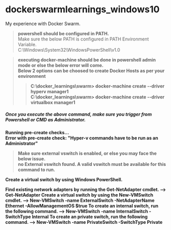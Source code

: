 # dockerswarmlearnings_windows10
My experience with Docker Swarm.

> <b>powershell should be configured in PATH.</b>  
Make sure the below PATH is configured in PATH Environment Variable.  
C:\Windows\System32\WindowsPowerShell\v1.0

> <b>executing docker-machine should be done in powershell admin mode or else the below error will come.  
 Below 2 options can be choosed to create Docker Hosts as per your environment<b>  
>> C:\docker_learnings\swarm> docker-machine create --driver hyperv manager1  
>> C:\docker_learnings\swarm> docker-machine create --driver virtualbox manager1

##### Once you execute the above command, make sure you trigger from Powershell or CMD as Administrator.  
Running pre-create checks...  
<b>Error with pre-create check: "Hyper-v commands have to be run as an Administrator"</b>

> <b>Make sure external vswitch is enabled, or else you may face the below issue.</b>  
no External vswitch found. A valid vswitch must be available for this command to run.

Create a virtual switch by using Windows PowerShell.

Find existing network adapters by running the Get-NetAdapter cmdlet.
--> Get-NetAdapter
Create a virtual switch by using the New-VMSwitch cmdlet.
--> New-VMSwitch -name ExternalSwitch  -NetAdapterName Ethernet -AllowManagementOS $true
To create an internal switch, run the following command.
--> New-VMSwitch -name InternalSwitch -SwitchType Internal
To create an private switch, run the following command.
--> New-VMSwitch -name PrivateSwitch -SwitchType Private
